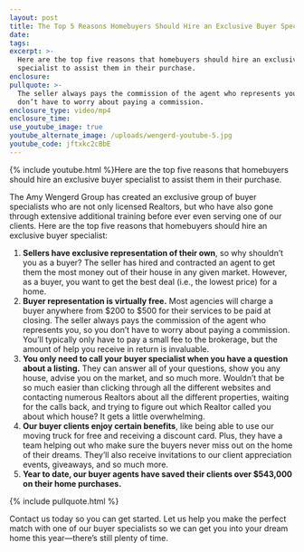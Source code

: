 ```yaml
---
layout: post
title: The Top 5 Reasons Homebuyers Should Hire an Exclusive Buyer Specialist
date:
tags:
excerpt: >-
  Here are the top five reasons that homebuyers should hire an exclusive buyer
  specialist to assist them in their purchase.
enclosure:
pullquote: >-
  The seller always pays the commission of the agent who represents you, so you
  don’t have to worry about paying a commission.
enclosure_type: video/mp4
enclosure_time:
use_youtube_image: true
youtube_alternate_image: /uploads/wengerd-youtube-5.jpg
youtube_code: jftxkc2cBbE
---
```


{% include youtube.html %}Here are the top five reasons that homebuyers should hire an exclusive buyer specialist to assist them in their purchase.

The Amy Wengerd Group has created an exclusive group of buyer specialists who are not only licensed Realtors, but who have also gone through extensive additional training before ever even serving one of our clients. Here are the top five reasons that homebuyers should hire an exclusive buyer specialist:

1. **Sellers have exclusive representation of their own**, so why shouldn’t you as a buyer? The seller has hired and contracted an agent to get them the most money out of their house in any given market. However, as a buyer, you want to get the best deal (i.e., the lowest price) for a home.
2. **Buyer representation is virtually free.** Most agencies will charge a buyer anywhere from $200 to $500 for their services to be paid at closing. The seller always pays the commission of the agent who represents you, so you don’t have to worry about paying a commission. You’ll typically only have to pay a small fee to the brokerage, but the amount of help you receive in return is invaluable.
3. **You only need to call your buyer specialist when you have a question about a listing.** They can answer all of your questions, show you any house, advise you on the market, and so much more. Wouldn’t that be so much easier than clicking through all the different websites and contacting numerous Realtors about all the different properties, waiting for the calls back, and trying to figure out which Realtor called you about which house? It gets a little overwhelming.
4. **Our buyer clients enjoy certain benefits**, like being able to use our moving truck for free and receiving a discount card. Plus, they have a team helping out who make sure the buyers never miss out on the home of their dreams. They’ll also receive invitations to our client appreciation events, giveaways, and so much more.
5. **Year to date, our buyer agents have saved their clients over $543,000 on their home purchases.**

{% include pullquote.html %}

Contact us today so you can get started. Let us help you make the perfect match with one of our buyer specialists so we can get you into your dream home this year—there’s still plenty of time.